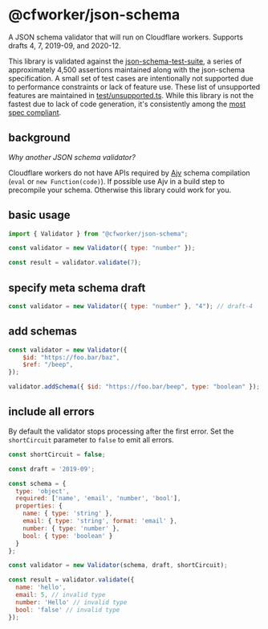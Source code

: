 # @cfworker/json-schema

A JSON schema validator that will run on Cloudflare workers. Supports drafts 4,
7, 2019-09, and 2020-12.

This library is validated against the
[json-schema-test-suite](https://github.com/json-schema-org/JSON-Schema-Test-Suite),
a series of approximately 4,500 assertions maintained along with the json-schema
specification. A small set of test cases are intentionally not supported due to
performance constraints or lack of feature use. These list of unsupported
features are maintained in [test/unsupported.ts](./test/unsupported.ts). While
this library is not the fastest due to lack of code generation, it's
consistently among the
[most spec compliant](https://json-schema.org/implementations.html#benchmarks).

## background

_Why another JSON schema validator?_

Cloudflare workers do not have APIs required by [Ajv](https://ajv.js.org/)
schema compilation (`eval` or `new Function(code)`). If possible use Ajv in a
build step to precompile your schema. Otherwise this library could work for you.

## basic usage

```js
import { Validator } from "@cfworker/json-schema";

const validator = new Validator({ type: "number" });

const result = validator.validate(7);
```

## specify meta schema draft

```js
const validator = new Validator({ type: "number" }, "4"); // draft-4
```

## add schemas

```js
const validator = new Validator({
	$id: "https://foo.bar/baz",
	$ref: "/beep",
});

validator.addSchema({ $id: "https://foo.bar/beep", type: "boolean" });
```

## include all errors

By default the validator stops processing after the first error. Set the
`shortCircuit` parameter to `false` to emit all errors.

```js
const shortCircuit = false;

const draft = '2019-09';

const schema = {
  type: 'object',
  required: ['name', 'email', 'number', 'bool'],
  properties: {
    name: { type: 'string' },
    email: { type: 'string', format: 'email' },
    number: { type: 'number' },
    bool: { type: 'boolean' }
  }
};

const validator = new Validator(schema, draft, shortCircuit);

const result = validator.validate({
  name: 'hello',
  email: 5, // invalid type
  number: 'Hello' // invalid type
  bool: 'false' // invalid type
});
```
